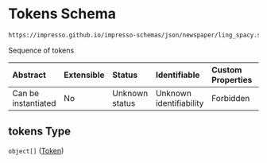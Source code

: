 # Tokens Schema

```txt
https://impresso.github.io/impresso-schemas/json/newspaper/ling_spacy.schema.json#/definitions/sents/items/properties/tokens
```

Sequence of tokens

| Abstract            | Extensible | Status         | Identifiable            | Custom Properties | Additional Properties | Access Restrictions | Defined In                                                                         |
| :------------------ | :--------- | :------------- | :---------------------- | :---------------- | :-------------------- | :------------------ | :--------------------------------------------------------------------------------- |
| Can be instantiated | No         | Unknown status | Unknown identifiability | Forbidden         | Allowed               | none                | [lingproc.v2.schema.json\*](../out/lingproc.v2.schema.json "open original schema") |

## tokens Type

`object[]` ([Token](lingproc-definitions-the-sents-schema-the-items-schema-properties-tokens-token.md))
